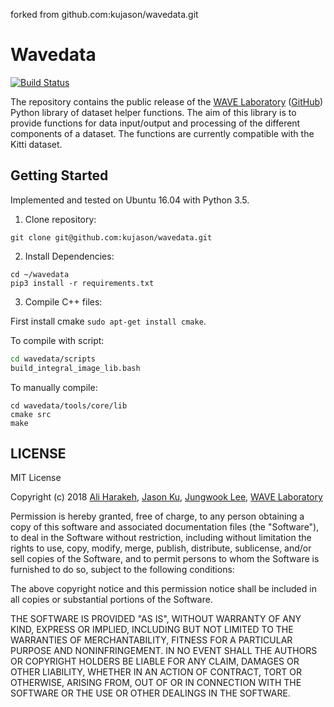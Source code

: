 forked from github.com:kujason/wavedata.git

# Wavedata

[1]:[https://travis-ci.com/kujason/wavedata]
[![Build Status](https://travis-ci.com/kujason/wavedata.svg?token=q1CfB5VfAVvKxUyudP69&branch=master)][1]

The repository contains the public release of the [WAVE Laboratory](http://wavelab.uwaterloo.ca/) ([GitHub](https://github.com/wavelab)) Python library of dataset helper functions. The aim of this library is to provide functions for data input/output and processing of the different components of a dataset. The functions are currently compatible with the Kitti dataset.

## Getting Started
Implemented and tested on Ubuntu 16.04 with Python 3.5.

1. Clone repository:
```
git clone git@github.com:kujason/wavedata.git
```

2. Install Dependencies:
```
cd ~/wavedata
pip3 install -r requirements.txt
```

3. Compile C++ files:

First install cmake `sudo apt-get install cmake`.

To compile with script:
```bash
cd wavedata/scripts
build_integral_image_lib.bash
```
To manually compile:
```
cd wavedata/tools/core/lib
cmake src
make
```

## LICENSE
MIT License

Copyright (c) 2018
[Ali Harakeh](https://github.com/asharakeh),
[Jason Ku](https://github.com/kujason),
[Jungwook Lee](https://github.com/jungwook-lee),
[WAVE Laboratory](http://wavelab.uwaterloo.ca/)

Permission is hereby granted, free of charge, to any person obtaining a copy
of this software and associated documentation files (the "Software"), to deal
in the Software without restriction, including without limitation the rights
to use, copy, modify, merge, publish, distribute, sublicense, and/or sell
copies of the Software, and to permit persons to whom the Software is
furnished to do so, subject to the following conditions:

The above copyright notice and this permission notice shall be included in all
copies or substantial portions of the Software.

THE SOFTWARE IS PROVIDED "AS IS", WITHOUT WARRANTY OF ANY KIND, EXPRESS OR
IMPLIED, INCLUDING BUT NOT LIMITED TO THE WARRANTIES OF MERCHANTABILITY,
FITNESS FOR A PARTICULAR PURPOSE AND NONINFRINGEMENT. IN NO EVENT SHALL THE
AUTHORS OR COPYRIGHT HOLDERS BE LIABLE FOR ANY CLAIM, DAMAGES OR OTHER
LIABILITY, WHETHER IN AN ACTION OF CONTRACT, TORT OR OTHERWISE, ARISING FROM,
OUT OF OR IN CONNECTION WITH THE SOFTWARE OR THE USE OR OTHER DEALINGS IN THE
SOFTWARE.
